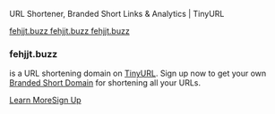 URL Shortener, Branded Short Links & Analytics | TinyURL



[fehjjt.buzz
fehjjt.buzz
fehjjt.buzz](https://tinyurl.com)

### fehjjt.buzz

is a URL shortening domain on [TinyURL](https://tinyurl.com). Sign up now to get your own
[Branded Short Domain](https://tinyurl.com/app/settings/branded-domains) for shortening all your
URLs.

  

[Learn More](https://tinyurl.com/blog/branded-domains-everything-you-need-to-know)[Sign Up](https://tinyurl.com/app/register)